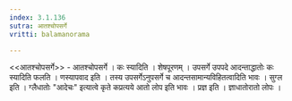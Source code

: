 ```yaml
---
index: 3.1.136
sutra: आतश्चोपसर्गे
vritti: balamanorama

---
```

<<आतश्चोपसर्गे>> - आतश्चोपसर्गे । कः स्यादिति । शेषपूरणम् । उपसर्गे उपपदे आदन्ताद्धातोः कः स्यादिति फलति । णस्यापवाद इति । तस्य उपसर्गेऽनुपसर्गे च आदन्तसामान्यविहितत्वादिति भावः । सुग्ल इति । ग्लैधातोः "आदेचः" इत्यात्वे कृते कप्रत्यये आतो लोप इति भावः । प्रज्ञ इति । ज्ञाधातोरातो लोपः । 